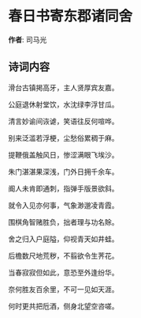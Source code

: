 # 春日书寄东郡诸同舍

**作者**: 司马光

## 诗词内容

滑台古镇掲高牙，主人贤厚宾友嘉。

公庭退休射堂饮，水沈绿李浮甘瓜。

清言妙谕间诙谑，笑语往反何喧哗。

别来泛滥若浮梗，尘愁俗累稠于麻。

提鞭俄盖触风日，惨涩满眼飞埃沙。

朱门湛湛果深浅，门外日拥千余车。

阍人未肯即通刺，指弹手版景欲斜。

就令入见亦何事，气象渺邈凌青霞。

围棋角智赌胜负，拙者理与功名賖。

舍之归入户庭隘，仰视青天如井蛙。

后檐数尺地荒秽，不翦欲令生荠花。

当春寂寂但如此，意恐至外逢纷华。

奈何胜友百余里，不可一见如天涯。

何时更共把卮酒，侧身北望空咨嗟。

